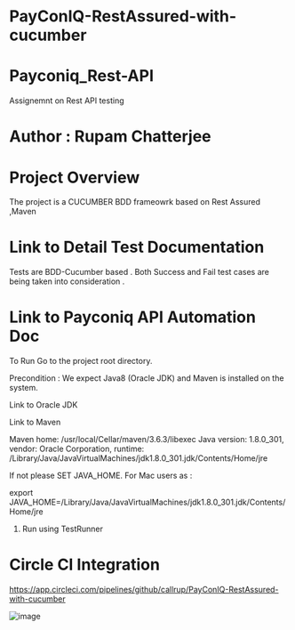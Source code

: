 # PayConIQ-RestAssured-with-cucumber

# Payconiq_Rest-API
Assignemnt on Rest API testing


# Author : Rupam Chatterjee
# Project Overview

The project is a CUCUMBER BDD frameowrk based on Rest Assured ,Maven 
# Link to Detail Test Documentation

Tests are BDD-Cucumber based . Both Success and Fail  test cases are being  taken into consideration .

# Link to Payconiq API Automation Doc

To Run
Go to the project root directory.

Precondition : We expect Java8 (Oracle JDK) and Maven is installed on the system.

Link to Oracle JDK

Link to Maven

Maven home: /usr/local/Cellar/maven/3.6.3/libexec
Java version: 1.8.0_301, vendor: Oracle Corporation, runtime: /Library/Java/JavaVirtualMachines/jdk1.8.0_301.jdk/Contents/Home/jre

If not please SET JAVA_HOME. For Mac users as :

 export JAVA_HOME=/Library/Java/JavaVirtualMachines/jdk1.8.0_301.jdk/Contents/Home/jre
 1. Run using TestRunner


# Circle CI Integration

https://app.circleci.com/pipelines/github/callrup/PayConIQ-RestAssured-with-cucumber


![image](https://user-images.githubusercontent.com/35593071/143224308-9973e15c-c432-41df-bf2f-4938b0fecc1c.png)



